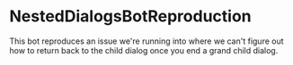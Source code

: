 # NestedDialogsBotReproduction
This bot reproduces an issue we're running into where we can't figure out how to return back to the child dialog once you end a grand child dialog.
